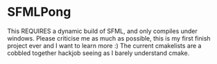 SFMLPong
========

This REQUIRES a dynamic build of SFML, and only compiles under windows.
Please criticise me as much as possible, this is my first finish project ever and I want to learn more :)
The current cmakelists are a cobbled together hackjob seeing as I barely understand cmake.
